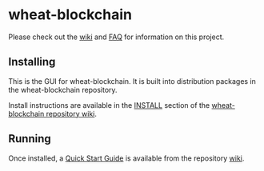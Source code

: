 # wheat-blockchain
Please check out the [wiki](https://github.com/WheatNetwork/wheat-blockchain/wiki)
and [FAQ](https://github.com/WheatNetwork/wheat-blockchain/wiki/FAQ) for
information on this project.

## Installing

This is the GUI for wheat-blockchain. It is built into distribution packages in the wheat-blockchain repository.

Install instructions are available in the
[INSTALL](https://github.com/WheatNetwork/wheat-blockchain/wiki/INSTALL)
section of the
[wheat-blockchain repository wiki](https://github.com/WheatNetwork/wheat-blockchain/wiki).

## Running

Once installed, a
[Quick Start Guide](https://github.com/WheatNetwork/wheat-blockchain/wiki/Quick-Start-Guide)
is available from the repository
[wiki](https://github.com/WheatNetwork/wheat-blockchain/wiki).
